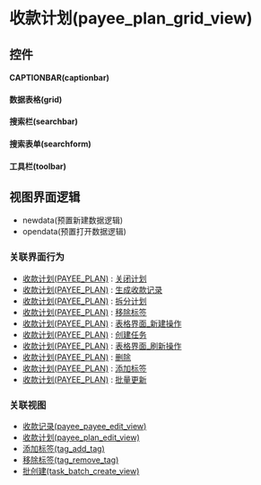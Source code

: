 # 收款计划(payee_plan_grid_view)  <!-- {docsify-ignore-all} -->



## 控件
#### CAPTIONBAR(captionbar)
#### 数据表格(grid)
#### 搜索栏(searchbar)
#### 搜索表单(searchform)
#### 工具栏(toolbar)

## 视图界面逻辑
  * newdata(预置新建数据逻辑)
  * opendata(预置打开数据逻辑)


### 关联界面行为
  * [收款计划(PAYEE_PLAN)](module/crm/payee_plan) : [关闭计划](module/crm/payee_plan#界面行为)
  * [收款计划(PAYEE_PLAN)](module/crm/payee_plan) : [生成收款记录](module/crm/payee_plan#界面行为)
  * [收款计划(PAYEE_PLAN)](module/crm/payee_plan) : [拆分计划](module/crm/payee_plan#界面行为)
  * [收款计划(PAYEE_PLAN)](module/crm/payee_plan) : [移除标签](module/crm/payee_plan#界面行为)
  * [收款计划(PAYEE_PLAN)](module/crm/payee_plan) : [表格界面_新建操作](module/crm/payee_plan#界面行为)
  * [收款计划(PAYEE_PLAN)](module/crm/payee_plan) : [创建任务](module/crm/payee_plan#界面行为)
  * [收款计划(PAYEE_PLAN)](module/crm/payee_plan) : [表格界面_刷新操作](module/crm/payee_plan#界面行为)
  * [收款计划(PAYEE_PLAN)](module/crm/payee_plan) : [删除](module/crm/payee_plan#界面行为)
  * [收款计划(PAYEE_PLAN)](module/crm/payee_plan) : [添加标签](module/crm/payee_plan#界面行为)
  * [收款计划(PAYEE_PLAN)](module/crm/payee_plan) : [批量更新](module/crm/payee_plan#界面行为)

### 关联视图
  * [收款记录(payee_payee_edit_view)](app/view/payee_payee_edit_view)
  * [收款计划(payee_plan_edit_view)](app/view/payee_plan_edit_view)
  * [添加标签(tag_add_tag)](app/view/tag_add_tag)
  * [移除标签(tag_remove_tag)](app/view/tag_remove_tag)
  * [批创建(task_batch_create_view)](app/view/task_batch_create_view)

<script>
 const { createApp } = Vue
  createApp({
    data() {
      return {

      }
    }
  }).use(ElementPlus).mount('#app')
</script>